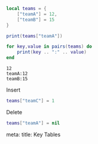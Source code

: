 ```lua
local teams = {
    ["teamA"] = 12,
    ["teamB"] = 15
}

print(teams["teamA"])

for key,value in pairs(teams) do
    print(key .. ":" .. value)
end
```
```
12
teamA:12
teamB:15
```

Insert

```lua
teams["teamC"] = 1
```

Delete

```lua
teams["teamA"] = nil
```

<route lang="yaml">
meta:
  title: Key Tables
</route>
